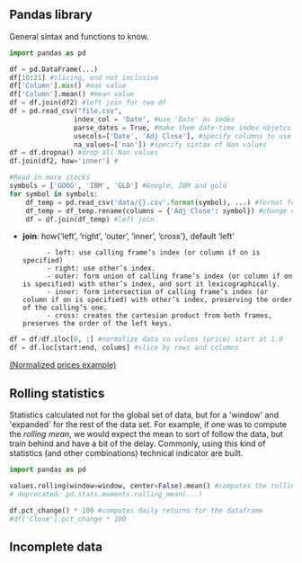 ## Pandas library
General sintax and functions to know.
```python
import pandas as pd

df = pd.DataFrame(...)
df[10:21] #slicing, end not inclusive
df['Column'].max() #max value
df['Column'].mean() #mean value
df = df.join(df2) #left join for two df
df = pd.read_csv("file.csv",
                index_col = 'Date', #use 'Date' as index
                parse_dates = True, #make them date-time index objetcs
                usecols=['Date', 'Adj Close'], #specify columns to use
                na_values=['nan']) #specify sintax of Nan values
df = df.dropna() #drop all Nan values
df.join(df2, how='inner') #

#Read in more stocks
symbols = ['GOOG', 'IBM', 'GLD'] #Google, IBM and gold
for symbol in symbols:
    df_temp = pd.read_csv('data/{}.csv'.format(symbol), ...) #format for different files
    df_temp = df_temp.rename(columns = {'Adj Close': symbol}) #change column name to avoid overlad
    df = df.join(df_temp) #left join

```

* **join**:
    how{‘left’, ‘right’, ‘outer’, ‘inner’, ‘cross’}, default ‘left’

            - left: use calling frame’s index (or column if on is specified)
            - right: use other’s index.
            - outer: form union of calling frame’s index (or column if on is specified) with other’s index, and sort it lexicographically.
            - inner: form intersection of calling frame’s index (or column if on is specified) with other’s index, preserving the order of the calling’s one.
            - cross: creates the cartesian product from both frames, preserves the order of the left keys.

```python
df = df/df.iloc[0, :] #normalize data so values (price) start at 1.0
df = df.loc[start:end, colums] #slice by rows and columns
```
[(Normalized prices example)]('Normalized_prices_example.png')


## Rolling statistics
Statistics calculated not for the global set of data, but for a 'window' and 'expanded' for the rest of the data set. For example, if one was to compute the _rolling mean_, we would expect the mean to sort of follow the data, but train behind and have a bit of the delay. Commonly, using this kind of statistics (and other combinations) technical indicator are built.

```python
import pandas as pd

values.rolling(window=window, center=False).mean() #computes the rolling mean for a given dataset and returns the points for it
# deprecated: pd.stats.moments.rolling_mean(...) 

df.pct_change() * 100 #computes daily returns for the dataframe
#df['Close'].pct_change * 100
```

## Incomplete data

```python

```